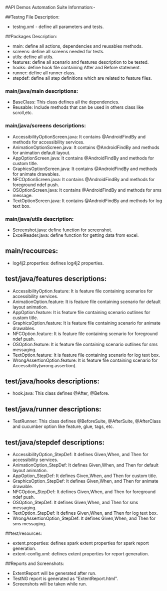 

#API Demos Automation Suite Information:-

##Testng File Description:
- testng.xml - define all parameters and tests.

##Packages Description:
* main: define all actions, dependencies and reusables methods.
* screens: define all screens needed for tests.
* utils: define all utils.
* features: define all scenario and features description to be tested.
* hooks: define hook file containing After and Before statement. 
* runner: define all runner class.
* stepdef: define all step definitions which are related to feature files.

### main/java/main descriptions:
* BaseClass: This class defines all the dependencies.
* Reusable: Include methods that can be used in others class like scroll,etc.

### main/java/screens descriptions:
* AccessibilityOptionScreen.java: It contains @AndroidFindBy and methods for accessibility services.
* AnimationOptionScreen.java: It contains @AndroidFindBy and methods for animation default layout.
* AppOptionScreen.java: It contains @AndroidFindBy and methods for custom title.
* GraphicsOptionScreen.java: It contains @AndroidFindBy and methods for animate drawables.
* NFCOptionScreen.java: It contains @AndroidFindBy and methods for foreground ndef push.
* OSOptionScreen.java: It contains @AndroidFindBy and methods for sms message.
* TextOptionScreen.java: It contains @AndroidFindBy and methods for log text box.

### main/java/utils description:
* Screenshot.java: define function for screenshot.
* ExcelReader.java: define function for getting data from excel.

## main/recources:
* log4j2.properties: defines log4j2 properties.

## test/java/features descriptions:
* AccessibilityOption.feature: It is feature file containing scenarios for accessibility services.
* AnimationOption.feature: It is feature file containing scenario for default layout animation.
* AppOption.feature: It is feature file containing scenario outlines for custom title.
* GraphicsOption.feature: It is feature file containing scenario for animate drawables.
* NFCOption.feature: It is feature file containing scenario for foreground ndef push.
* OSOption.feature: It is feature file containing scenario outlines for sms messaging.
* TextOption.feature: It is feature file containing scenario for log text box.
* WrongAssertionOption.feature: It is feature file containing scenario for Accessibility(wrong assertion).

## test/java/hooks descriptions:
* hook.java: This class defines @After, @Before.

## test/java/runner descriptions:
* TestRunner: This class defines @BeforeSuite, @AfterSuite, @AfterClass and cucumber option like feature, glue, tags, etc.

## test/java/stepdef descriptions:
* AccessibilityOption_StepDef: It defines Given,When, and Then for accessibility services.
* AnimationOption_StepDef: It defines Given,When, and Then for default layout animation.
* AppOption_StepDef: It defines Given,When, and Then for custom title.
* GraphicsOption_StepDef: It defines Given,When, and Then for animate drawable.
* NFCOption_StepDef: It defines Given,When, and Then for foreground ndef push.
* OSOption_StepDef: It defines Given,When, and Then for sms messaging.
* TextOption_StepDef: It defines Given,When, and Then for log text box.
* WrongAssertionOption_StepDef: It defines Given,When, and Then for sms messaging.

##test/resources:
* extent.properties: defines spark extent properties for spark report generation.
* extent-config.xml: defines extent properties for report generation.

##Reports and Screenshots:
* ExtentReport will be generated after run.
* TestNG report is generated as "ExtentReport.html".
* Screenshots will be taken while run.
